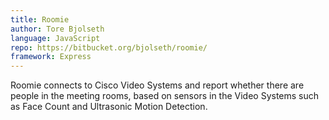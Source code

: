 ```yaml
---
title: Roomie
author: Tore Bjolseth
language: JavaScript
repo: https://bitbucket.org/bjolseth/roomie/
framework: Express
---
```


Roomie connects to Cisco Video Systems and report whether there are people in the meeting rooms, based on sensors in the Video Systems such as Face Count and Ultrasonic Motion Detection.
